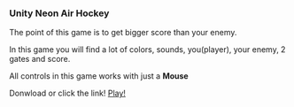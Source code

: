 ### Unity Neon Air Hockey

The point of this game is to get bigger score than your enemy. 

In this game you will find a lot of colors, sounds, you(player), your enemy, 2 gates and score.

All controls in this game works with just a **Mouse**

Donwload or click the link!
[Play!](https://github.com/Finyti/Flappy-Bird)
